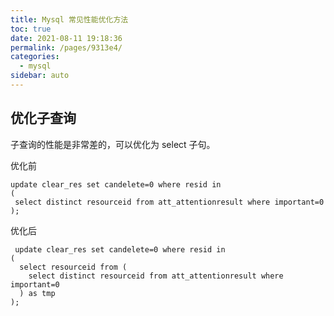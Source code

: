 ```yaml
---
title: Mysql 常见性能优化方法
toc: true
date: 2021-08-11 19:18:36
permalink: /pages/9313e4/
categories:
  - mysql
sidebar: auto
---
```


## 优化子查询

子查询的性能是非常差的，可以优化为 select 子句。

优化前

```
update clear_res set candelete=0 where resid in
(
 select distinct resourceid from att_attentionresult where important=0
);
```

优化后

```
 update clear_res set candelete=0 where resid in
(
  select resourceid from (
    select distinct resourceid from att_attentionresult where important=0
  ) as tmp
);
```
